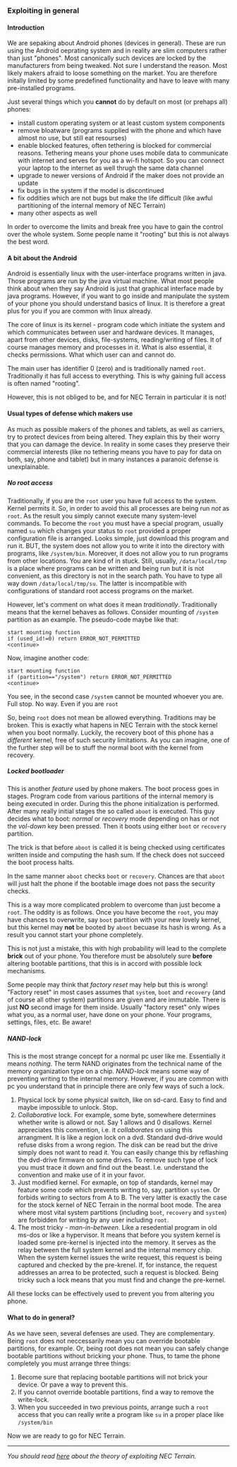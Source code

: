 ### Exploiting in general

#### Introduction

We are sepaking about Android phones (devices in general). These are run using the Android oeprating system and in reality 
are slim computers rather than just "phones". Most canonically such devices are locked by the manufacturers
from being tweaked. Not sure I understand the reason. Most likely makers afraid to loose something on the market.
You are therefore initally limited by some predefined functionality and have to leave with many pre-installed programs.

Just several things which you **cannot** do by default on most (or prehaps all) phones:
* install custom operating system or at least custom system components
* remove bloatware (programs supplied with the phone and which have almost no use, but still eat resourses)
* enable blocked features, often tethering is blocked for commercial reasons. Tethering means your phone uses mobile data
to communicate with internet and serves for you as a wi-fi hotspot. So you can connect your laptop to the internet as well thrugh the same data channel
* upgrade to newer versions of Android if the maker does not provide an update
* fix bugs in the system if the model is discontinued
* fix oddities which are not bugs but make the life difficult (like awful partitioning of the internal memory of NEC Terrain)
* many other aspects as well

In order to overcome the limits and break free you have to gain the control over the whole system. Some people name it
"rooting" but this is not always the best word.

#### A bit about the Android

Android is essentially linux with the user-interface programs written in java. Those programs are run by the java virtual machine.
What most people think about when they say Android is just that
graphical interface made by java programs.
However, if you want to go inside and manipulate the system of your phone you should understand basics of linux.
It is therefore a great plus for you if you are common with linux already.

The core of linux is its kernel - program code which initiate the system and which communicates between user and hardware devices.
It manages, apart from other devices, disks, file-systems, reading/writing of files.
It of course manages memory and processes in it. What is also essential, it checks permissions. What which user can
and cannot do.

The main user has identifier 0 (zero) and is traditionally named `root`. Traditionally it has full access to everything. This is why gaining full access is often named "rooting".

However, this is not obliged to be, and for NEC Terrain in particular it is not!

#### Usual types of defense which makers use

As much as possible makers of the phones and tablets, as well as carriers, try to protect devices from being altered. They explain this by their worry that you can damage the device. In reality in some cases they preserve their commercial interests (like no tethering means you have to pay for data on both, say, phone and tablet) but in many instances a paranoic defense is unexplainable.

##### No *root* access

Traditionally, if you are the `root` user you have full access to the system. Kernel permits it. So, in order to avoid this all processes are being run *not* as `root`. As the result you simply cannot execute many system-level commands. To become the `root` you must have a special program, usually named `su` which changes your status to `root` provided a proper configuration file is arranged. Looks simple, just download this program and run it. BUT, the system does not allow you to write it into the directory with programs, like `/system/bin`. Moreover, it does not allow you to run programs from other locations. You are kind of in stuck. Still, usually, `/data/local/tmp` is a place where programs can be written and being run but it is not convenient, as this directory is not in the search path. You have to type all way down `/data/local/tmp/su`. The latter is incompatible with configurations of standard root access programs on the market.

However, let's comment on what does it mean *traditionally*. Traditionally means that the kernel behaves as follows. Consider mounting of `/system` partition as an example. The pseudo-code maybe like that:
```
start mounting function
if (used_id!=0) return ERROR_NOT_PERMITTED
<continue>
```
Now, imagine another code:
```
start mounting function
if (partition=="/system") return ERROR_NOT_PERMITTED
<continue>
```
You see, in the second case `/system` cannot be mounted whoever you are. Full stop. No way. Even if you are `root`

So, being `root` does not mean be allowed everything. Traditions may be broken. This is exactly what hapens in NEC Terrain with the stock kernel when you boot normally. Luckily, the recovery boot of this phone has a *different* kernel, free of such security limitations. As you can imagine, one of the further step will be to stuff the normal boot with the kernel from recovery.

##### Locked bootloader

This is another *feature* used by phone makers. The boot process goes in stages. Program code from various partitions of the internal memory is being executed in order. During this the phone initialization is performed. After many really initial stages the so called `aboot` is executed. This guy decides what to boot: *normal* or *recovery* mode depending on has or not the *vol-down* key been pressed. Then it boots using either `boot` or `recovery` partition.

The trick is that before `aboot` is called it is being checked using certificates written inside and computing the hash sum. If the check does not succeed the boot process halts.

In the same manner `aboot` checks `boot` or `recovery`. Chances are that `aboot` will just halt the phone if the bootable image does not pass the security checks.

This is a way more complicated problem to overcome than just become a `root`. The oddity is as follows. Once you have become the `root`, you may have chances to overwrite, say `boot` partition with your new lovely kernel, but this kernel may **not** be booted by `aboot` becuase its hash is wrong. As a result you cannot start your phone completely.

This is not just a mistake, this with high probability will lead to the complete **brick** out of your phone. You therefore must be absolutely sure **before** altering bootable partitions, that this is in accord with possible lock mechanisms.

Some people may think that *factory reset* may help but this is wrong! "Factory reset" in most cases assumes that `system`, `boot` and `recovery` (and of course all other system) partitions are given and are immutable. There is just **NO** second image for them inside. Usually "factory reset" only wipes what you, as a normal user, have done on your phone. Your programs, settings, files, etc. Be aware!

##### NAND-lock

This is the most strange concept for a normal pc user like me. Essentially it means *nothing*. The term NAND originates from the technical name of the memory organization type on a chip. *NAND-lock* means some way of preventing writing to the internal memory. However, if you are common with pc you understand that in principle there are only few ways of such a lock.

1. Physical lock by some physical switch, like on sd-card. Easy to find and maybe impossible to unlock. Stop.
2. *Collaborative* lock. For example, some byte, somewhere determines whether write is allowd or not. Say 1 allows and 0 disallows. Kernel appreciates this convention, i.e.  it *collaborates* on using this arrangment. It is like a region lock on a dvd. Standard dvd-drive would refuse disks from a wrong region. The disk can be read but the drive simply does not want to read it. You can easily change this by reflashing the dvd-drive firmware on some drives. To remove such type of lock you must trace it down and find out the beast. I.e. understand the convention and make use of it in your favor.
3. Just modified kernel. For exmaple, on top of standards, kernel may feature some code which prevents writing to, say, partition `system`. Or forbids writing to sectors from A to B. The very latter is exactly the case for the stock kernel of NEC Terrain in the normal boot mode. The area where most vital system partitions (including `boot`, `recovery` and `system`) are forbidden for writing by any user including `root`.
4. The most tricky - *man-in-between*. Like a resedential program in old ms-dos or like a hypervisor. It means that before you system kernel is loaded some pre-kernel is injected into the memory. It serves as the relay between the full system kernel and the internal memory chip. When the system kernel issues the write request, this request is being captured and checked by the pre-krenel. If, for instance, the request addresses an arrea to be protected, such a request is blocked. Being tricky such a lock means that you must find and change the pre-kernel.

All these locks can be effectively used to prevent you from altering you phone.

#### What to do in general?

As we have seen, several defenses are used. They are complementary. Being `root` does not neccessarily mean you can override bootable partitions, for example. Or, being root does not mean you can safely change bootable partitions without bricking your phone. Thus, to tame the phone completely you must arrange three things:

1. Become sure that replacing bootable partitions will not brick your device. Or pave a way to prevent this.
2. If you cannot override bootable partitions, find a way to remove the write-lock.
3. When you succeeded in two previous points, arrange such a `root` access that you can really write a program like `su` in a proper place like `/system/bin`

Now we are ready to go for NEC Terrain.

---

*You should read [here](exploit-th.md) about the theory of exploiting NEC Terrain.*
